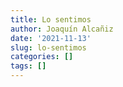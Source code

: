 ```yaml
---
title: Lo sentimos
author: Joaquín Alcañiz
date: '2021-11-13'
slug: lo-sentimos
categories: []
tags: []
---
```

